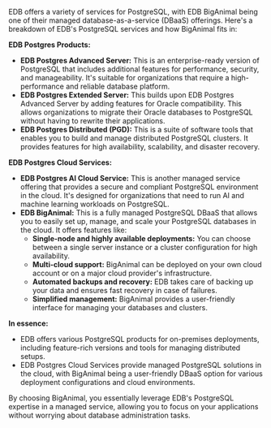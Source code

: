 EDB offers a variety of services for PostgreSQL, with EDB BigAnimal being one of their  managed database-as-a-service (DBaaS) offerings. Here's a breakdown of EDB's PostgreSQL services and how BigAnimal fits in:

**EDB Postgres Products:**

* **EDB Postgres Advanced Server:** This is an enterprise-ready version of PostgreSQL that includes additional features for performance, security, and manageability. It's suitable for organizations that require a high-performance and reliable database platform.
* **EDB Postgres Extended Server:** This builds upon EDB Postgres Advanced Server by adding features for Oracle compatibility. This allows organizations to migrate their Oracle databases to PostgreSQL without having to rewrite their applications.
* **EDB Postgres Distributed (PGD):** This is a suite of software tools that enables you to build and manage distributed PostgreSQL clusters. It provides features for high availability, scalability, and disaster recovery. 

**EDB Postgres Cloud Services:**

* **EDB Postgres AI Cloud Service:** This is another managed service offering that provides a secure and compliant PostgreSQL environment in the cloud. It's designed for organizations that need to run AI and machine learning workloads on PostgreSQL.
* **EDB BigAnimal:** This is a fully managed PostgreSQL DBaaS that allows you to easily set up, manage, and scale your PostgreSQL databases in the cloud. It offers features like:
    * **Single-node and highly available deployments:** You can choose between a single server instance or a cluster configuration for high availability.
    * **Multi-cloud support:**  BigAnimal can be deployed on your own cloud account or on a major cloud provider's infrastructure.
    * **Automated backups and recovery:** EDB takes care of backing up your data and ensures fast recovery in case of failures.
    * **Simplified management:**  BigAnimal provides a user-friendly interface for managing your databases and clusters.

**In essence:**

* EDB offers various PostgreSQL products for on-premises deployments, including feature-rich versions and tools for managing distributed setups.
* EDB Postgres Cloud Services provide managed PostgreSQL solutions in the cloud, with BigAnimal being a user-friendly DBaaS option for various deployment configurations and cloud environments.

By choosing BigAnimal, you essentially leverage EDB's PostgreSQL expertise in a managed service, allowing you to focus on your applications without worrying about database administration tasks.